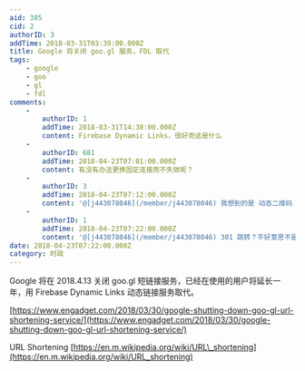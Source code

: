 ```yaml
---
aid: 385
cid: 2
authorID: 3
addTime: 2018-03-31T03:39:00.000Z
title: Google 将关闭 goo.gl 服务，FDL 取代
tags:
    - google
    - goo
    - gl
    - fdl
comments:
    -
        authorID: 1
        addTime: 2018-03-31T14:38:00.000Z
        content: Firebase Dynamic Links，很好奇这是什么
    -
        authorID: 681
        addTime: 2018-04-23T07:01:00.000Z
        content: 有没有办法更换固定连接而不失效呢？
    -
        authorID: 3
        addTime: 2018-04-23T07:12:00.000Z
        content: '@[j443078046](/member/j443078046) 我想到的是 动态二维码 =./='
    -
        authorID: 1
        addTime: 2018-04-23T07:22:00.000Z
        content: '@[j443078046](/member/j443078046) 301 跳转？不好意思不是很清楚你的问题。'
date: 2018-04-23T07:22:00.000Z
category: 时政
---
```


Google 将在 2018.4.13 关闭 goo.gl 短链接服务，已经在使用的用户将延长一年，用 Firebase Dynamic Links 动态链接服务取代。

[https://www.engadget.com/2018/03/30/google-shutting-down-goo-gl-url-shortening-service/](https://www.engadget.com/2018/03/30/google-shutting-down-goo-gl-url-shortening-service/)

URL Shortening [https://en.m.wikipedia.org/wiki/URL\_shortening](https://en.m.wikipedia.org/wiki/URL_shortening)
